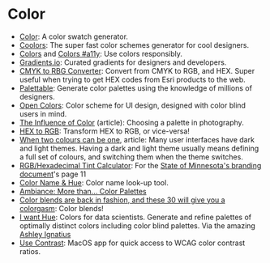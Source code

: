 # Color      

* [Color](http://color.hailpixel.com): A color swatch generator.
* [Coolors](https://coolors.co/app): The super fast color schemes generator for cool designers.  
* [Colors](http://clrs.cc) and [Colors #a11y](http://clrs.cc/#a11y): Use colors responsibly.  
* [Gradients.io](http://www.gradients.io): Curated gradients for designers and developers.  
* [CMYK to RBG Converter](http://www.ginifab.com/feeds/pms/cmyk_to_rgb.php): Convert from CMYK to RGB, and HEX. Super useful when trying to get HEX codes from Esri products to the web.  
* [Palettable](http://www.palettable.io): Generate color palettes using the knowledge of millions of designers.  
* [Open Colors](https://yeun.github.io/open-color): Color scheme for UI design, designed with color blind users in mind.  
* [The Influence of Color](https://medium.com/shades-of-gray/the-influence-of-color-52eea4dfa9fc) (article): Choosing a palette in photography.  
* [HEX to RGB](http://www.webpagefx.com/web-design/hex-to-rgb): Transform HEX to RGB, or vice-versa!  
* [When two colours can be one](https://bjango.com/articles/whentwocolourscanbeone), article: Many user interfaces have dark and light themes. Having a dark and light theme usually means defining a full set of colours, and switching them when the theme switches.  
* [RGB/Hexadecimal Tint Calculator](http://www.brandwares.com/RGBTintCalculator.php): For the [State of Minnesota's branding document](https://mn.gov/mmb-stat/branding/style-guide/minnesota-state-brand-style-guide-2016.pdf)'s page 11  
* [Color Name & Hue](http://www.color-blindness.com/color-name-hue): Color name look-up tool.  
* [Ambiance: More than... Color Palettes](http://ambiance.somethingjustlikethis.com)  
* [Color blends are back in fashion, and these 30 will give you a colorgasm](https://blog.prototypr.io/https-medium-com-colorblends-aebda77c8742): Color blends!  
* [I want Hue](http://tools.medialab.sciences-po.fr/iwanthue): Colors for data scientists. Generate and refine palettes of optimally distinct colors including color blind palettes. Via the amazing [Ashley Ignatius](https://twitter.com/snowflakesinmay)  
* [Use Contrast](https://usecontrast.com): MacOS app for quick access to WCAG color contrast ratios.  
